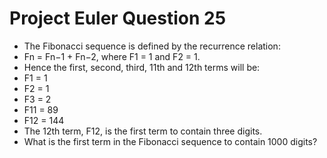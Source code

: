 Project Euler Question 25
============================
- The Fibonacci sequence is defined by the recurrence relation:
- Fn = Fn−1 + Fn−2, where F1 = 1 and F2 = 1.
- Hence the first, second, third, 11th and 12th terms will be:
 - F1 = 1
 - F2 = 1
 - F3 = 2
 - F11 = 89
 - F12 = 144
- The 12th term, F12, is the first term to contain three digits.
- What is the first term in the Fibonacci sequence to contain 1000 digits?
